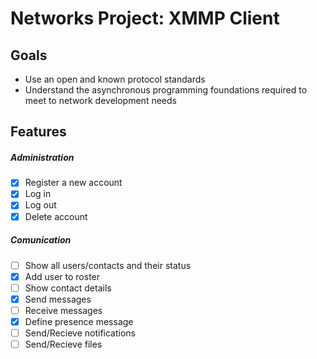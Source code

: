 # Networks Project: XMMP Client

## Goals
- Use an open and known protocol standards
- Understand the asynchronous programming foundations required to meet to network development needs

## Features
##### Administration
-[x] Register a new account
-[x] Log in
-[x] Log out
-[x] Delete account
##### Comunication
-[ ] Show all users/contacts and their status
-[x] Add user to roster
-[ ] Show contact details
-[x] Send messages
-[ ] Receive messages
-[x] Define presence message
-[ ] Send/Recieve notifications
-[ ] Send/Recieve files
